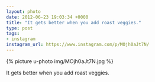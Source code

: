 ```yaml
---
layout: photo
date: 2012-06-23 19:03:34 +0000
title: "It gets better when you add roast veggies."
type: post
tags:
- instagram
instagram_url: https://www.instagram.com/p/MOjh0aJt7N/
---
```


{% picture u-photo img/MOjh0aJt7N.jpg %}

It gets better when you add roast veggies.
